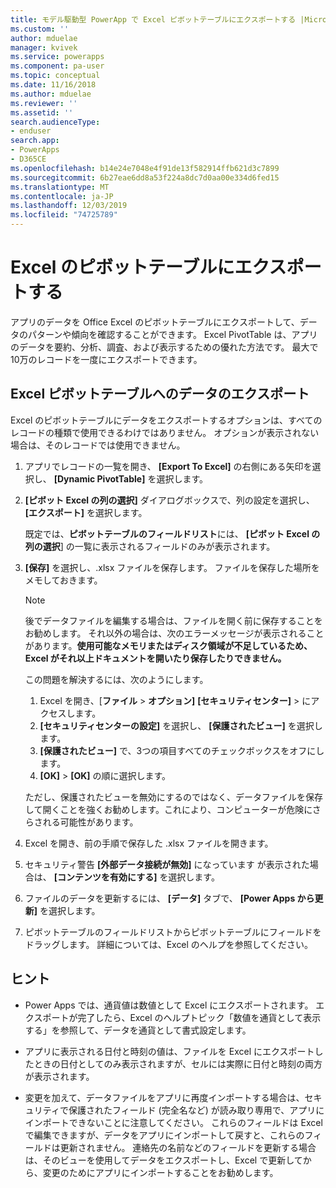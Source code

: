 ```yaml
---
title: モデル駆動型 PowerApp で Excel ピボットテーブルにエクスポートする |MicrosoftDocs
ms.custom: ''
author: mduelae
manager: kvivek
ms.service: powerapps
ms.component: pa-user
ms.topic: conceptual
ms.date: 11/16/2018
ms.author: mduelae
ms.reviewer: ''
ms.assetid: ''
search.audienceType:
- enduser
search.app:
- PowerApps
- D365CE
ms.openlocfilehash: b14e24e7048e4f91de13f582914ffb621d3c7899
ms.sourcegitcommit: 6b27eae6dd8a53f224a8dc7d0aa00e334d6fed15
ms.translationtype: MT
ms.contentlocale: ja-JP
ms.lasthandoff: 12/03/2019
ms.locfileid: "74725789"
---
```

# <a name="export-to-an-excel-pivottable"></a>Excel のピボットテーブルにエクスポートする


アプリのデータを Office Excel のピボットテーブルにエクスポートして、データのパターンや傾向を確認することができます。 Excel PivotTable は、アプリのデータを要約、分析、調査、および表示するための優れた方法です。 最大で10万のレコードを一度にエクスポートできます。  
  

## <a name="export-data-to-an-excel-pivottable"></a>Excel ピボットテーブルへのデータのエクスポート  
Excel のピボットテーブルにデータをエクスポートするオプションは、すべてのレコードの種類で使用できるわけではありません。 オプションが表示されない場合は、そのレコードでは使用できません。  
  
1. アプリでレコードの一覧を開き、 **[Export To Excel]** の右側にある矢印を選択し、 **[Dynamic PivotTable]** を選択します。  
  
2. **[ピボット Excel の列の選択]** ダイアログボックスで、列の設定を選択し、 **[エクスポート]** を選択します。  
  
   既定では、**ピボットテーブルのフィールドリスト**には、 **[ピボット Excel の列の選択**] の一覧に表示されるフィールドのみが表示されます。  
  
3. **[保存]** を選択し、.xlsx ファイルを保存します。 ファイルを保存した場所をメモしておきます。  
  
   > [!NOTE]
   > 後でデータファイルを編集する場合は、ファイルを開く前に保存することをお勧めします。 それ以外の場合は、次のエラーメッセージが表示されることがあります。**使用可能なメモリまたはディスク領域が不足しているため、Excel がそれ以上ドキュメントを開いたり保存したりできません。**  
   > 
   > この問題を解決するには、次のようにします。  
   > 
   > 1. Excel を開き、[**ファイル** > **オプション]** **[セキュリティセンター]**  > にアクセスします。  
   > 2. **[セキュリティセンターの設定]** を選択し、 **[保護されたビュー]** を選択します。  
   > 3. **[保護されたビュー]** で、3つの項目すべてのチェックボックスをオフにします。  
   > 4. **[OK]**  >  **[OK]** の順に選択します。  
   > 
   > ただし、保護されたビューを無効にするのではなく、データファイルを保存して開くことを強くお勧めします。これにより、コンピューターが危険にさらされる可能性があります。  
  
4. Excel を開き、前の手順で保存した .xlsx ファイルを開きます。  
  
5. セキュリティ警告 **[外部データ接続が無効]** になっています が表示された場合は、 **[コンテンツを有効にする]** を選択します。  
  
6. ファイルのデータを更新するには、 **[データ]** タブで、 **[Power Apps から更新]** を選択します。  
  
7. ピボットテーブルのフィールドリストからピボットテーブルにフィールドをドラッグします。 詳細については、Excel のヘルプを参照してください。  
  
## <a name="tips"></a>ヒント  
  
- Power Apps では、通貨値は数値として Excel にエクスポートされます。 エクスポートが完了したら、Excel のヘルプトピック「数値を通貨として表示する」を参照して、データを通貨として書式設定します。
  
- アプリに表示される日付と時刻の値は、ファイルを Excel にエクスポートしたときの日付としてのみ表示されますが、セルには実際に日付と時刻の両方が表示されます。  
  
- 変更を加えて、データファイルをアプリに再度インポートする場合は、セキュリティで保護されたフィールド (完全名など) が読み取り専用で、アプリにインポートできないことに注意してください。 これらのフィールドは Excel で編集できますが、データをアプリにインポートして戻すと、これらのフィールドは更新されません。 連絡先の名前などのフィールドを更新する場合は、そのビューを使用してデータをエクスポートし、Excel で更新してから、変更のためにアプリにインポートすることをお勧めします。  
  
 
